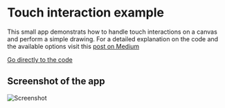 # Touch interaction example

This small app demonstrats how to handle touch interactions on a canvas and perform a simple drawing.
For a detailed explanation on the code and the available options visit this [post on Medium](https://medium.com/@alex.frank84/touch-interactions-in-jetpack-compose-caf88adcae61)

[Go directly to the code](app/src/main/java/de/gnarly/touch/MainActivity.kt)

## Screenshot of the app
![Screenshot](https://user-images.githubusercontent.com/2872794/178452193-5b3e6cee-9fa2-4d2c-8054-7ef9514f4d4a.png)
